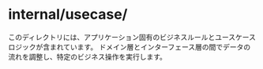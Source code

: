 # internal/usecase/

このディレクトリには、アプリケーション固有のビジネスルールとユースケースロジックが含まれています。
ドメイン層とインターフェース層の間でデータの流れを調整し、特定のビジネス操作を実行します。
